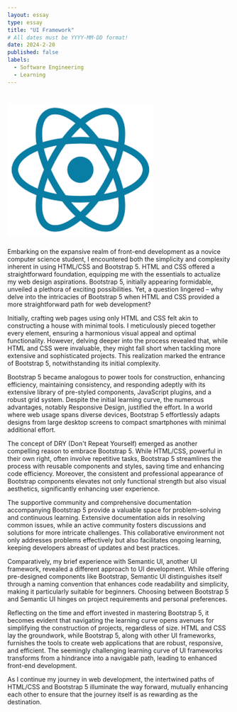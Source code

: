 ```yaml
---
layout: essay
type: essay
title: "UI Framework"
# All dates must be YYYY-MM-DD format!
date: 2024-2-20
published: false
labels:
  - Software Engineering
  - Learning
---
```

# <img height = "300px" class="rounded float-start pe-4" src="../img/reactframe.png">



Embarking on the expansive realm of front-end development as a novice computer science student, I encountered both the simplicity and complexity inherent in using HTML/CSS and Bootstrap 5. HTML and CSS offered a straightforward foundation, equipping me with the essentials to actualize my web design aspirations. Bootstrap 5, initially appearing formidable, unveiled a plethora of exciting possibilities. Yet, a question lingered – why delve into the intricacies of Bootstrap 5 when HTML and CSS provided a more straightforward path for web development?

Initially, crafting web pages using only HTML and CSS felt akin to constructing a house with minimal tools. I meticulously pieced together every element, ensuring a harmonious visual appeal and optimal functionality. However, delving deeper into the process revealed that, while HTML and CSS were invaluable, they might fall short when tackling more extensive and sophisticated projects. This realization marked the entrance of Bootstrap 5, notwithstanding its initial complexity.

Bootstrap 5 became analogous to power tools for construction, enhancing efficiency, maintaining consistency, and responding adeptly with its extensive library of pre-styled components, JavaScript plugins, and a robust grid system. Despite the initial learning curve, the numerous advantages, notably Responsive Design, justified the effort. In a world where web usage spans diverse devices, Bootstrap 5 effortlessly adapts designs from large desktop screens to compact smartphones with minimal additional effort.

The concept of DRY (Don't Repeat Yourself) emerged as another compelling reason to embrace Bootstrap 5. While HTML/CSS, powerful in their own right, often involve repetitive tasks, Bootstrap 5 streamlines the process with reusable components and styles, saving time and enhancing code efficiency. Moreover, the consistent and professional appearance of Bootstrap components elevates not only functional strength but also visual aesthetics, significantly enhancing user experience.

The supportive community and comprehensive documentation accompanying Bootstrap 5 provide a valuable space for problem-solving and continuous learning. Extensive documentation aids in resolving common issues, while an active community fosters discussions and solutions for more intricate challenges. This collaborative environment not only addresses problems effectively but also facilitates ongoing learning, keeping developers abreast of updates and best practices.

Comparatively, my brief experience with Semantic UI, another UI framework, revealed a different approach to UI development. While offering pre-designed components like Bootstrap, Semantic UI distinguishes itself through a naming convention that enhances code readability and simplicity, making it particularly suitable for beginners. Choosing between Bootstrap 5 and Semantic UI hinges on project requirements and personal preferences.

Reflecting on the time and effort invested in mastering Bootstrap 5, it becomes evident that navigating the learning curve opens avenues for simplifying the construction of projects, regardless of size. HTML and CSS lay the groundwork, while Bootstrap 5, along with other UI frameworks, furnishes the tools to create web applications that are robust, responsive, and efficient. The seemingly challenging learning curve of UI frameworks transforms from a hindrance into a navigable path, leading to enhanced front-end development.

As I continue my journey in web development, the intertwined paths of HTML/CSS and Bootstrap 5 illuminate the way forward, mutually enhancing each other to ensure that the journey itself is as rewarding as the destination.
